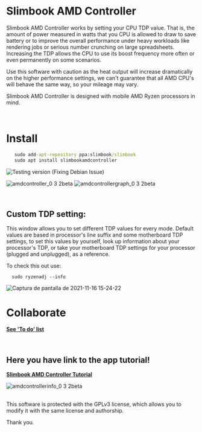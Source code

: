 # Slimbook AMD Controller

Slimbook AMD Controller works by setting your CPU TDP value. That is, the amount of power measured in watts that you CPU is allowed to draw to save battery or to improve the overall performance under heavy workloads like rendering jobs or serious number crunching on large spreadsheets. Increasing the TDP allows the CPU to use its boost frequency more often or even permanently on some scenarios.

Use this software with caution as the heat output will increase dramatically on the higher performance settings, we can't guarantee that all AMD CPU's will behave the same way, so your mileage may vary.

Slimbook AMD Controller is designed with mobile AMD Ryzen processors in mind. 

<br>

# Install
```bat
   sudo add-apt-repository ppa:slimbook/slimbook
   sudo apt install slimbookamdcontroller
```

![Testing version (Fixing Debian Issue)](https://github.com/slimbook/slimbookamdcontroller/releases/tag/Test)

![amdcontroller_0 3 2beta](https://user-images.githubusercontent.com/18195266/131973024-1cb2477a-82a2-4b6b-9910-90cbbd75baa7.png)
![amdcontrollergraph_0 3 2beta](https://user-images.githubusercontent.com/18195266/131973015-64ebd286-0ab7-4a7b-8bfa-e1239a847d18.png)

<br>

## Custom TDP setting:

This window allows you to set different TDP values for every mode. Default values are based in processor's line suffix and some motherboard TDP settings, to set this values by yourself, look up information about your processor's TDP, or take your motherboard TDP settings for your processor (plugged and unplugged), as a reference.

To check this out use:   
      
      sudo ryzenadj --info

![Captura de pantalla de 2021-11-16 15-24-22](https://user-images.githubusercontent.com/18195266/142014508-0921d507-8fcb-4d3e-a438-df87daa7c854.png)

# Collaborate
   [**See 'To do' list**](https://github.com/slimbook/slimbookamdcontroller/projects/1)

<br>


Here you have link to the app tutorial!
--
[**Slimbook AMD Controller Tutorial**](https://slimbook.es/en/tutoriales/aplicaciones-slimbook/494-slimbook-amd-controller-en)

![amdcontrollerinfo_0 3 2beta](https://user-images.githubusercontent.com/18195266/131973146-cb0656d9-74f7-4dea-aaa3-2aaa196b42b3.png)


<br>
This software is protected with the GPLv3 license, which allows you to modify it with the same license and authorship. 

Thank you.
